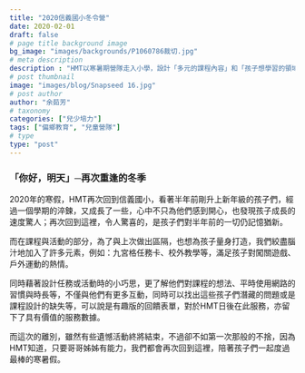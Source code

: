 ```yaml
---
title: "2020信義國小冬令營"
date: 2020-02-01
draft: false
# page title background image
bg_image: "images/backgrounds/P1060786裁切.jpg"
# meta description
description : "HMT以寒暑期營隊走入小學，設計「多元的課程內容」和「孩子想學習的領域」引起學習興趣、拓展孩童視野，同時讓學習變成一件由孩子主動的事情。"
# post thumbnail
image: "images/blog/Snapseed 16.jpg"
# post author
author: "余茹芳"
# taxonomy
categories: ["兒少培力"]
tags: ["偏鄉教育", "兒童營隊"]
# type
type: "post"
---
```


### 「你好，明天」─再次重逢的冬季

2020年的寒假，HMT再次回到信義國小，看著半年前剛升上新年級的孩子們，經過一個學期的淬鍊，又成長了一些，心中不只為他們感到開心，也發現孩子成長的速度驚人；再次回到這裡，令人驚喜的，是孩子們對半年前的一切仍記憶猶新。

而在課程與活動的部分，為了與上次做出區隔，也想為孩子量身打造，我們絞盡腦汁地加入了許多元素，例如：九宮格任務卡、校外教學等，滿足孩子對闖關遊戲、戶外運動的熱情。

同時藉著設計任務或活動時的小巧思，更了解他們對課程的想法、平時使用網路的習慣與時長等，不僅與他們有更多互動，同時可以找出這些孩子們潛藏的問題或是課程設計的缺失等，可以說是有趣版的回饋表單，對於HMT日後在此服務，亦留下了具有價值的服務數據。

而這次的離別，雖然有些遺憾活動終將結束，不過卻不如第一次那般的不捨，因為HMT知道，只要哥哥姊姊有能力，我們都會再次回到這裡，陪著孩子們一起度過最棒的寒暑假。
